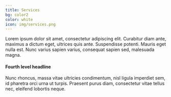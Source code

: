 ```yaml
---
title: Services
bg: color2
color: white
icon: img/services.png
---
```


Lorem ipsum dolor sit amet, consectetur adipiscing elit. Curabitur diam ante, maximus a dictum eget, ultrices quis ante. Suspendisse potenti. Mauris eget nulla est. Nunc varius sapien varius, consequat sapien sed, malesuada magna. 

#### Fourth level headline

Nunc rhoncus, massa vitae ultricies condimentum, nisl ligula imperdiet sem, id pharetra orci urna ut turpis. Praesent purus diam, consectetur vitae tellus nec, eleifend lobortis neque. 